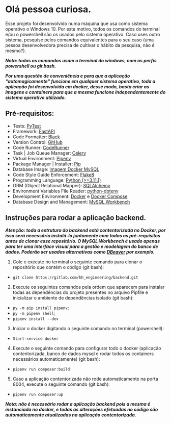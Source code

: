 
# Olá pessoa curiosa.

Esse projeto foi desenvolvido numa máquina que usa como sistema operativo o Windows 10. Por este motivo, todos os comandos do terminal e/ou o powershell são os usados pelo sistema operativo. Caso uses outro sistema, pesquise pelos comandos equivalentes para o seu caso (uma pessoa desenvolvedora precisa de cultivar o hábito da pesquisa, não é mesmo?).

***Nota: todos os comandos usam o terminal do windows, com os perfis powershell ou git bash.***

***Por uma questão de conveniência e para que a aplicação "automagicamente" funcione em qualquer sistema operativo, toda a aplicação foi desenvolvida em docker, desse modo, basta criar as imagens e containers para que a mesma funcione independentemente do sistema operativo utilizado.***

## Pré-requisitos:
* Tests: [PyTest](https://docs.pytest.org)
* Framework: [FastAPI](https://fastapi.tiangolo.com)
* Code Formatter: [Black](https://pypi.org/project/black)
* Version Control: [GitHub](https://github.com/AladinoBorges/lessery_project)
* Code Runner: [CodeRunner](https://marketplace.visualstudio.com/items?itemName=formulahendry.code-runner)
* Task | Job Queue Manager: [Celery](https://docs.celeryq.dev/en/stable)
* Virtual Environment: [Pipenv](https://pipenv.pypa.io/en/latest/#install-pipenv-today)
* Package Manager | Installer: [Pip](https://pypi.org/project/pip)
* Database Image: [Imagem Docker MySQL](https://hub.docker.com/_/mysql)
* Code Style Guide Enforcement: [Flake8](https://pypi.org/project/flake8)
* Programming Language: [Python (>=3.11.1)](https://www.python.org/downloads/release/python-3111)
* ORM (Object Relational Mapper): [SQLAlchemy](https://www.sqlalchemy.org)
* Environment Variables File Reader: [python-dotenv](https://pypi.org/project/python-dotenv)
* Development Environment: [Docker](https://www.docker.com/get-started) e [Docker Compose](https://docs.docker.com/get-started/08_using_compose)
* Database Design and Management: [MySQL Workbench](https://dev.mysql.com/doc/workbench/en)
  
## Instruções para rodar a aplicação backend.

***Atenção: toda a estrutura do backend está contentorizada no Docker, por isso será necessário instalá-lo juntamente com todos os pré-requisitos antes de clonar esse repositório. O MySQL Workbench é usado apenas para ter uma interface visual para a gestão e modelagem do banco de dados. Poderão ser usadas alternativas como [DBeaver](https://dbeaver.io/) por exemplo.***

1. Cole e execute no terminal o seguinte comando para clonar o repositório que contém o código (git bash):
  * ```git clone https://gitlab.com/hh_engineering/backend.git```

2. Execute os seguintes comandos pela ordem que aparecem para instalar todas as dependências do projeto presentes no arquivo Pipfile e inicializar o ambiente de dependências isolado (git bash):
  * ```py -m pip install pipenv```;
  * ```py -m pipenv shell```;
  * ```pipenv install --dev```

3. Iniciar o docker digitando o seguinte comando no terminal (powershell):
  * ```Start-service docker```

4. Execute o seguinte comando para configurar todo o docker (aplicação contentorizada, banco de dados mysql e rodar todos os containers necessários automaticamente) (git bash):
  * ```pipenv run composer:build```

5. Caso a aplicação contentorizada não rode automaticamente na porta 8004, execute o seguinte comando (git bash):
  * ```pipenv run composer:up``` 


***Nota: não é necessário rodar a aplicação backend pois a mesma é instanciada no docker, e todas as alterações efetuadas no código são automaticamente atualizadas na aplicação contentorizada.***

